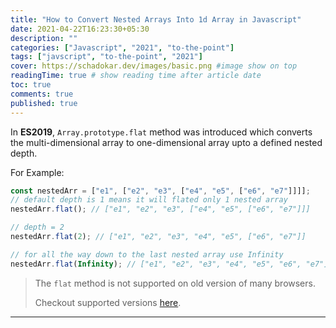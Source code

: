 ```yaml
---
title: "How to Convert Nested Arrays Into 1d Array in Javascript"
date: 2021-04-22T16:23:30+05:30
description: ""
categories: ["Javascript", "2021", "to-the-point"]
tags: ["javscript", "to-the-point", "2021"]
cover: https://schadokar.dev/images/basic.png #image show on top
readingTime: true # show reading time after article date
toc: true
comments: true
published: true
---
```


In **ES2019**, `Array.prototype.flat` method was introduced which converts the multi-dimensional array to one-dimensional array upto a defined nested depth.

For Example:

```js
const nestedArr = ["e1", ["e2", "e3", ["e4", "e5", ["e6", "e7"]]]];
// default depth is 1 means it will flated only 1 nested array
nestedArr.flat(); // ["e1", "e2", "e3", ["e4", "e5", ["e6", "e7"]]]

// depth = 2
nestedArr.flat(2); // ["e1", "e2", "e3", "e4", "e5", ["e6", "e7"]]

// for all the way down to the last nested array use Infinity
nestedArr.flat(Infinity); // ["e1", "e2", "e3", "e4", "e5", "e6", "e7"]
```

> The `flat` method is not supported on old version of many browsers.
>
> Checkout supported versions [here](https://caniuse.com/array-flat).

---

